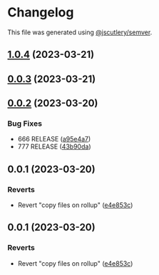 # Changelog

This file was generated using [@jscutlery/semver](https://github.com/jscutlery/semver).

## [1.0.4](https://github.com/descope/descope-js/compare/core-js-sdk-1.0.3...core-js-sdk-1.0.4) (2023-03-21)

## [0.0.3](https://github.com/descope/monorepo-playground/compare/core-js-sdk-0.0.2...core-js-sdk-0.0.3) (2023-03-21)

## [0.0.2](https://github.com/descope/monorepo-playground/compare/core-js-sdk-0.0.1...core-js-sdk-0.0.2) (2023-03-20)


### Bug Fixes

* 666 RELEASE ([a95e4a7](https://github.com/descope/monorepo-playground/commit/a95e4a70fbffd4188d6b31016167a1d02888c92c))
* 777 RELEASE ([43b90da](https://github.com/descope/monorepo-playground/commit/43b90dadc36edc8ac1d3f418ca5ef9ed835db58d))

## 0.0.1 (2023-03-20)


### Reverts

* Revert "copy files on rollup" ([e4e853c](https://github.com/descope/monorepo-playground/commit/e4e853c6211d6b4d758e86e16e482e960c890485))

## 0.0.1 (2023-03-20)


### Reverts

* Revert "copy files on rollup" ([e4e853c](https://github.com/descope/monorepo-playground/commit/e4e853c6211d6b4d758e86e16e482e960c890485))
